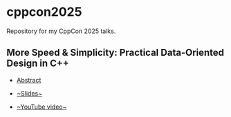 # cppcon2025
Repository for my CppCon 2025 talks.


## More Speed & Simplicity: Practical Data-Oriented Design in C++

* [Abstract](https://cppcon2025.sched.com/event/27bNZ/more-speed-simplicity-practical-data-oriented-design-in-c++)

* [~Slides~](TODO)

* [~YouTube video~](TODO)
